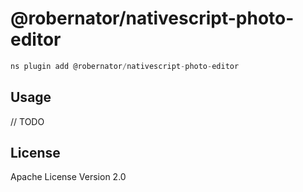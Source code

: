 # @robernator/nativescript-photo-editor

```javascript
ns plugin add @robernator/nativescript-photo-editor
```

## Usage

// TODO

## License

Apache License Version 2.0

